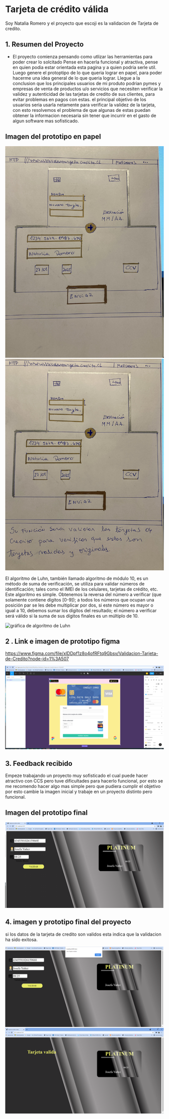 # Tarjeta de crédito válida

Soy Natalia Romero y el proyecto que escoji es la validacion de Tarjeta de credito.

## 1. Resumen del Proyecto

- El proyecto comienza pensando como utlizar las herramientas para poder crear lo solcitado
Pense en hacerla funcional y atractiva, pense en quien podia estar orientada
esta pagina y a quien podria serle util. Luego genere el protoptipo de lo que queria lograr en papel, 
para poder hacerme una idea general de lo que queria lograr.
Llegue a la conclusion que los principales usuarios de mi produto podrian pymes y empresas de venta de productos
u/o servicios que necesiten verificar la validez y autenticidad de las tarjetas de credito de sus clientes, para 
evitar problemas en pagos con estas.
el principal objetivo de los usuarios seria usarla netamente para verificar la validez de la tarjeta, con esto resolvemos
el problema de que algunas de estas puedan obtener la informacion necesaria sin tener que incurrir en el gasto de 
algun software mas sofisticado.

## Imagen del prototipo en papel

![Prototipo1](https://github.com/NataliaRN/SCL017-card-validation/blob/master/Imagenes/Prototipo/Prototipo-1.png)
![prototipo2](https://github.com/NataliaRN/SCL017-card-validation/blob/master/Imagenes/Prototipo/Prototipo-2.png)



El algoritmo de Luhn, también llamado algoritmo de módulo 10, es un método de suma de verificación,
se utiliza para validar números de identificación; tales como el IMEI de los celulares, 
tarjetas de crédito, etc.
Este algoritmo es simple. Obtenemos la reversa del número a verificar (que solamente contiene
dígitos [0-9]); a todos los números que ocupan una posición par se les debe multiplicar por dos,
si este número es mayor o igual a 10, debemos sumar los dígitos del resultado; el número a verificar 
será válido si la suma de sus dígitos finales es un múltiplo de 10.

![gráfica de algoritmo de Luhn](https://www.101computing.net/wp/wp-content/uploads/Luhn-Algorithm.png)



## 2 . Link e imagen de prototipo figma

https://www.figma.com/file/xlDDpf1z8o4ofRFtq9Gbsv/Validacion-Tarjeta-de-Credito?node-id=1%3A507

![Figma](https://github.com/NataliaRN/SCL017-card-validation/blob/master/Imagenes/Prototipo-Figma.png)



## 3. Feedback recibido 

Empeze trabajando un proyecto muy sofisticado el cual puede hacer atractivo con CCS pero tuve dificultades
para hacerlo funcional, por esto se me recomendo hacer algo mas simple pero que pudiera cumplir el objetivo
por esto cambie la imagen inicial y trabaje en un proyecto distinto pero funcional.



## Imagen del prototipo final

![Prototipo-Final](https://github.com/NataliaRN/SCL017-card-validation/blob/master/Imagenes/Prototipo-Final.png)


## 4. imagen y prototipo final del proyecto
si los datos de la tarjeta de credito son validos esta indica que la validacion ha sido exitosa.

![Error](https://github.com/NataliaRN/SCL017-card-validation/blob/master/Imagenes/Error.png)
![TCV](https://github.com/NataliaRN/SCL017-card-validation/blob/master/Imagenes/TC-Valida.png)











